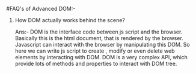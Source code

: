 #FAQ's of Advanced DOM:-

1. How DOM actually works behind the scene?

   Ans:- DOM is the interface code between js script and the browser. Basically this is the html document, that is rendered by the browser. Javascript can interact with the browser by manipulating this DOM. So here we can write js script to create , modify or even delete web elements by interacting with DOM. DOM is a very complex API, which provide lots
   of methods and properties to interact with DOM tree.
